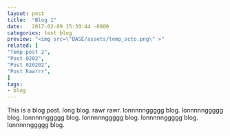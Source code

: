 ```yaml
---
layout: post
title:  "Blog 1"
date:   2017-02-09 15:39:44 -0800
categories: test blog
preview: "<img src=\"BASE/assets/temp_octo.png\" >"
related: [
"Temp post 2",
"Post 0202",
"Post 020202",
"Post Rawrrr",
]
tags:
- blog
---
```


This is a blog post.
long blog.
rawr rawr.
lonnnnnggggg blog.
lonnnnnggggg blog.
lonnnnnggggg blog.
lonnnnnggggg blog.
lonnnnnggggg blog.
lonnnnnggggg blog.
